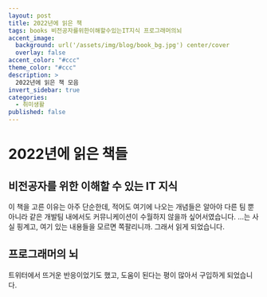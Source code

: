 ```yaml
---
layout: post
title: 2022년에 읽은 책
tags: books 비전공자를위한이해할수있는IT지식 프로그래머의뇌
accent_image:
  background: url('/assets/img/blog/book_bg.jpg') center/cover
  overlay: false
accent_color: "#ccc"
theme_color: "#ccc"
description: >
  2022년에 읽은 책 모음
invert_sidebar: true
categories:
  - 취미생활
published: false
---
```


# 2022년에 읽은 책들

## 비전공자를 위한 이해할 수 있는 IT 지식

이 책을 고른 이유는 아주 단순한데, 적어도 여기에 나오는 개념들은 알아야 다른 팀 뿐 아니라 같은 개발팀 내에서도 커뮤니케이션이 수월하지 않을까 싶어서였습니다.
...는 사실 핑계고, 여기 있는 내용들을 모르면 쪽팔리니까. 그래서 읽게 되었습니다.

## 프로그래머의 뇌

트위터에서 뜨거운 반응이었기도 했고, 도움이 된다는 평이 많아서 구입하게 되었습니다.
